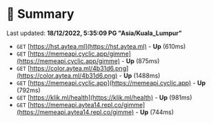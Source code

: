 # 📖 Summary
Last updated: **18/12/2022, 5:35:09 PG "Asia/Kuala_Lumpur"**

- `GET` [https://hst.aytea.ml](https://hst.aytea.ml) - **Up** (610ms)
- `GET` [https://memeapi.cyclic.app/gimme](https://memeapi.cyclic.app/gimme) - **Up** (875ms)
- `GET` [https://color.aytea.ml/4b31d6.png](https://color.aytea.ml/4b31d6.png) - **Up** (1488ms)
- `GET` [https://memeapi.cyclic.app](https://memeapi.cyclic.app) - **Up** (792ms)
- `GET` [https://klik.ml/health](https://klik.ml/health) - **Up** (981ms)
- `GET` [https://memeapi.aytea14.repl.co/gimme](https://memeapi.aytea14.repl.co/gimme) - **Up** (744ms)
